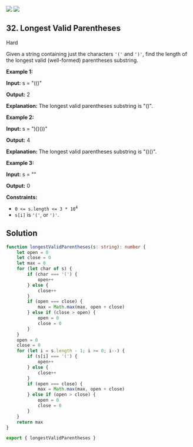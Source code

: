 [![](https://img.shields.io/github/stars/javadev/LeetCode-in-All?label=Stars&style=flat-square)](https://github.com/javadev/LeetCode-in-All)
[![](https://img.shields.io/github/forks/javadev/LeetCode-in-All?label=Fork%20me%20on%20GitHub%20&style=flat-square)](https://github.com/javadev/LeetCode-in-All/fork)

## 32\. Longest Valid Parentheses

Hard

Given a string containing just the characters `'('` and `')'`, find the length of the longest valid (well-formed) parentheses substring.

**Example 1:**

**Input:** s = "(()"

**Output:** 2

**Explanation:** The longest valid parentheses substring is "()".

**Example 2:**

**Input:** s = ")()())"

**Output:** 4

**Explanation:** The longest valid parentheses substring is "()()".

**Example 3:**

**Input:** s = ""

**Output:** 0

**Constraints:**

-   <code>0 <= s.length <= 3 \* 10<sup>4</sup></code>
-   `s[i]` is `'('`, or `')'`.

## Solution

```typescript
function longestValidParentheses(s: string): number {
    let open = 0
    let close = 0
    let max = 0
    for (let char of s) {
        if (char === '(') {
            open++
        } else {
            close++
        }
        if (open === close) {
            max = Math.max(max, open + close)
        } else if (close > open) {
            open = 0
            close = 0
        }
    }
    open = 0
    close = 0
    for (let i = s.length - 1; i >= 0; i--) {
        if (s[i] === '(') {
            open++
        } else {
            close++
        }
        if (open === close) {
            max = Math.max(max, open + close)
        } else if (open > close) {
            open = 0
            close = 0
        }
    }
    return max
}

export { longestValidParentheses }
```